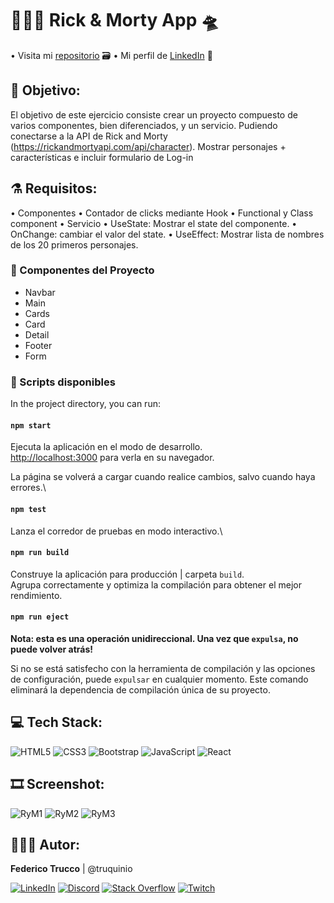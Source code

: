 # 👨🏻‍🔬 Rick & Morty App 🛸

• Visita mi <a href="https://github.com/truquinio/React/tree/master/EjerciciosPrueba/mascotapp">repositorio</a> 🗃
• Mi perfil de <a href="https://www.linkedin.com/in/federico-trucco/">LinkedIn</a> 🪪

## 🥒 Objetivo:

El objetivo de este ejercicio consiste crear un proyecto compuesto de varios componentes, bien diferenciados, y un servicio. Pudiendo conectarse a la API de Rick and Morty (https://rickandmortyapi.com/api/character).
Mostrar personajes + características e incluir formulario de Log-in

## ⚗️ Requisitos:

• Componentes
• Contador de clicks mediante Hook
• Functional y Class component
• Servicio
• UseState: Mostrar el state del componente.
• OnChange: cambiar el valor del state.
• UseEffect: Mostrar lista de nombres de los 20 primeros personajes.

### 🧬 Componentes del Proyecto

- Navbar
- Main
- Cards
- Card
- Detail
- Footer
- Form

### 🧪 Scripts disponibles
In the project directory, you can run:

#### `npm start`

Ejecuta la aplicación en el modo de desarrollo.\
[http://localhost:3000](http://localhost:3000) para verla en su navegador.

La página se volverá a cargar cuando realice cambios, salvo cuando haya errores.\

#### `npm test`

Lanza el corredor de pruebas en modo interactivo.\

#### `npm run build`

Construye la aplicación para producción | carpeta `build`.\
Agrupa correctamente y optimiza la compilación para obtener el mejor rendimiento.

#### `npm run eject`

**Nota: esta es una operación unidireccional. Una vez que `expulsa`, no puede volver atrás!**

Si no se está satisfecho con la herramienta de compilación y las opciones de configuración, puede `expulsar` en cualquier momento. Este comando eliminará la dependencia de compilación única de su proyecto.


## 💻 Tech Stack:
![HTML5](https://img.shields.io/badge/Html5-%23E34F26.svg?style=flat&logo=Html5&logoColor=white) ![CSS3](https://img.shields.io/badge/Css3-%231572B6.svg?style=flat&logo=Css3&logoColor=white) ![Bootstrap](https://img.shields.io/badge/Bootstrap-%23563D7C.svg?style=flat&logo=Bootstrap&logoColor=white) ![JavaScript](https://img.shields.io/badge/JavaScript-%23323330.svg?style=flat&logo=JavaScript&logoColor=%23F7DF1E) ![React](https://img.shields.io/badge/React-61DAFB.svg?style=flat&logo=React&logoColor=%23F7DF1E)

## 🎞 Screenshot:

![RyM1](https://i.ibb.co/8s1c2GT/Rick-Morty-Api1.png)
![RyM2](https://i.ibb.co/jGX5JHT/Rick-Morty-Api.png)
![RyM3](https://i.ibb.co/t3BbJ9V/Rick-Morty-Api3.png)

## 👨🏻‍💻 Autor:

<b>Federico Trucco</b> | @truquinio 

[![LinkedIn](https://img.shields.io/badge/LinkedIn-%230077B5.svg?logo=linkedin&logoColor=white)](https://linkedin.com/in/federico-trucco/) [![Discord](https://img.shields.io/badge/Discord-%237289DA.svg?logo=discord&logoColor=white)](https://discord.gg/https://discord.gg/zcRG3dSt)  [![Stack Overflow](https://img.shields.io/badge/-Stackoverflow-FE7A16?logo=stack-overflow&logoColor=white)](https://stackoverflow.com/users/317680) [![Twitch](https://img.shields.io/badge/Twitch-%239146FF.svg?logo=Twitch&logoColor=white)](https://twitch.tv/truquinio)